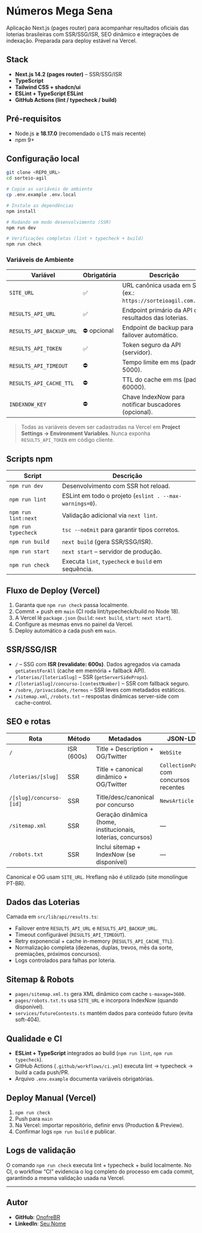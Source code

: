 # Números Mega Sena

Aplicação Next.js (pages router) para acompanhar resultados oficiais das loterias brasileiras com SSR/SSG/ISR, SEO dinâmico e integrações de indexação. Preparada para deploy estável na Vercel.

## Stack

- **Next.js 14.2 (pages router)** – SSR/SSG/ISR
- **TypeScript**
- **Tailwind CSS + shadcn/ui**
- **ESLint + TypeScript ESLint**
- **GitHub Actions (lint / typecheck / build)**

## Pré-requisitos

- Node.js **≥ 18.17.0** (recomendado o LTS mais recente)
- npm 9+

## Configuração local

```bash
git clone <REPO_URL>
cd sorteio-agil

# Copie as variáveis de ambiente
cp .env.example .env.local

# Instale as dependências
npm install

# Rodando em modo desenvolvimento (SSR)
npm run dev

# Verificações completas (lint + typecheck + build)
npm run check
```

### Variáveis de Ambiente

| Variável | Obrigatória | Descrição |
| --- | --- | --- |
| `SITE_URL` | ✅ | URL canônica usada em SEO (ex.: `https://sorteioagil.com.br`). |
| `RESULTS_API_URL` | ✅ | Endpoint primário da API de resultados das loterias. |
| `RESULTS_API_BACKUP_URL` | ⛔️ opcional | Endpoint de backup para failover automático. |
| `RESULTS_API_TOKEN` | ✅ | Token seguro da API (servidor). |
| `RESULTS_API_TIMEOUT` | ⛔️ | Tempo limite em ms (padrão 5000). |
| `RESULTS_API_CACHE_TTL` | ⛔️ | TTL do cache em ms (padrão 60000). |
| `INDEXNOW_KEY` | ⛔️ | Chave IndexNow para notificar buscadores (opcional). |

> Todas as variáveis devem ser cadastradas na Vercel em **Project Settings → Environment Variables**. Nunca exponha `RESULTS_API_TOKEN` em código cliente.

## Scripts npm

| Script | Descrição |
| --- | --- |
| `npm run dev` | Desenvolvimento com SSR hot reload. |
| `npm run lint` | ESLint em todo o projeto (`eslint . --max-warnings=0`). |
| `npm run lint:next` | Validação adicional via `next lint`. |
| `npm run typecheck` | `tsc --noEmit` para garantir tipos corretos. |
| `npm run build` | `next build` (gera SSR/SSG/ISR). |
| `npm run start` | `next start` – servidor de produção. |
| `npm run check` | Executa `lint`, `typecheck` e `build` em sequência. |

## Fluxo de Deploy (Vercel)

1. Garanta que `npm run check` passa localmente.
2. Commit + push em `main` (CI roda lint/typecheck/build no Node 18).
3. A Vercel lê `package.json` (`build`: `next build`, `start`: `next start`).
4. Configure as mesmas envs no painel da Vercel.
5. Deploy automático a cada push em `main`.

## SSR/SSG/ISR

- `/` – SSG com **ISR (revalidate: 600s)**. Dados agregados via camada `getLatestForAll` (cache em memória + fallback API).
- `/loterias/[loteriaSlug]` – SSR (`getServerSideProps`).
- `/[loteriaSlug]/concurso-[contestNumber]` – SSR com fallback seguro.
- `/sobre`, `/privacidade`, `/termos` – SSR leves com metadados estáticos.
- `/sitemap.xml`, `/robots.txt` – respostas dinâmicas server-side com cache-control.

## SEO e rotas

| Rota | Método | Metadados | JSON-LD |
| --- | --- | --- | --- |
| `/` | ISR (600s) | Title + Description + OG/Twitter | `WebSite` |
| `/loterias/[slug]` | SSR | Title + canonical dinâmico + OG/Twitter | `CollectionPage` com concursos recentes |
| `/[slug]/concurso-[id]` | SSR | Title/desc/canonical por concurso | `NewsArticle` |
| `/sitemap.xml` | SSR | Geração dinâmica (home, institucionais, loterias, concursos) | — |
| `/robots.txt` | SSR | Inclui sitemap + IndexNow (se disponível) | — |

Canonical e OG usam `SITE_URL`. Hreflang não é utilizado (site monolíngue PT-BR).

## Dados das Loterias

Camada em `src/lib/api/results.ts`:

- Failover entre `RESULTS_API_URL` e `RESULTS_API_BACKUP_URL`.
- Timeout configurável (`RESULTS_API_TIMEOUT`).
- Retry exponencial + cache in-memory (`RESULTS_API_CACHE_TTL`).
- Normalização completa (dezenas, duplas, trevos, mês da sorte, premiações, próximos concursos).
- Logs controlados para falhas por loteria.

## Sitemap & Robots

- `pages/sitemap.xml.ts` gera XML dinâmico com cache `s-maxage=3600`.
- `pages/robots.txt.ts` usa `SITE_URL` e incorpora IndexNow (quando disponível).
- `services/futureContests.ts` mantém dados para conteúdo futuro (evita soft-404).

## Qualidade e CI

- **ESLint + TypeScript** integrados ao build (`npm run lint`, `npm run typecheck`).
- GitHub Actions (`.github/workflows/ci.yml`) executa lint → typecheck → build a cada push/PR.
- Arquivo `.env.example` documenta variáveis obrigatórias.

## Deploy Manual (Vercel)

1. `npm run check`
2. Push para `main`
3. Na Vercel: importar repositório, definir envs (Production & Preview).
4. Confirmar logs `npm run build` e publicar.

## Logs de validação

O comando `npm run check` executa lint + typecheck + build localmente. No CI, o workflow “CI” evidencia o log completo do processo em cada commit, garantindo a mesma validação usada na Vercel.

---

## Autor

- **GitHub**: [OnofreBR](https://github.com/OnofreBR)
- **LinkedIn**: [Seu Nome](https://www.linkedin.com/in/SEU-PERFIL)